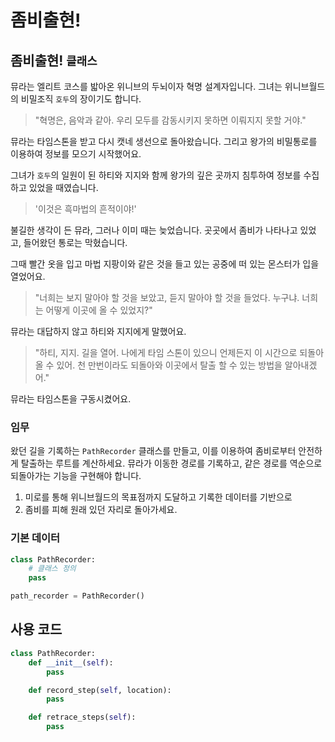 # 좀비출현!

## 좀비출현! `클래스`

뮤라는 엘리트 코스를 밟아온 위니브의 두뇌이자 혁명 설계자입니다. 그녀는 위니브월드의 비밀조직 `호두`의 장이기도 합니다.

> "혁명은, 음악과 같아. 우리 모두를 감동시키지 못하면 이뤄지지 못할 거야."

뮤라는 타임스톤을 받고 다시 캣네 생선으로 돌아왔습니다. 그리고 왕가의 비밀통로를 이용하여 정보를 모으기 시작했어요.

그녀가 `호두`의 일원이 된 하티와 지지와 함께 왕가의 깊은 곳까지 침투하여 정보를 수집하고 있었을 때였습니다. 

> '이것은 흑마법의 흔적이야!'

불길한 생각이 든 뮤라, 그러나 이미 때는 늦었습니다. 곳곳에서 좀비가 나타나고 있었고, 들어왔던 통로는 막혔습니다.

그때 빨간 옷을 입고 마법 지팡이와 같은 것을 들고 있는 공중에 떠 있는 몬스터가 입을 열었어요.

> "너희는 보지 말아야 할 것을 보았고, 듣지 말아야 할 것을 들었다. 누구냐. 너희는 어떻게 이곳에 올 수 있었지?"

뮤라는 대답하지 않고 하티와 지지에게 말했어요.

> "하티, 지지. 길을 열어. 나에게 타임 스톤이 있으니 언제든지 이 시간으로 되돌아 올 수 있어. 천 만번이라도 되돌아와 이곳에서 탈출 할 수 있는 방법을 알아내겠어."

뮤라는 타임스톤을 구동시켰어요.

### 임무
왔던 길을 기록하는 `PathRecorder` 클래스를 만들고, 이를 이용하여 좀비로부터 안전하게 탈출하는 루트를 계산하세요. 뮤라가 이동한 경로를 기록하고, 같은 경로를 역순으로 되돌아가는 기능을 구현해야 합니다.

1. 미로를 통해 위니브월드의 목표점까지 도달하고 기록한 데이터를 기반으로
2. 좀비를 피해 원래 있던 자리로 돌아가세요.

### 기본 데이터
```python
class PathRecorder:
    # 클래스 정의
    pass

path_recorder = PathRecorder()
```

## 사용 코드
```python
class PathRecorder:
    def __init__(self):
        pass

    def record_step(self, location):
        pass

    def retrace_steps(self):
        pass
```
